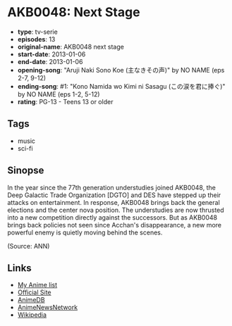 # AKB0048: Next Stage

-   **type**: tv-serie
-   **episodes**: 13
-   **original-name**: AKB0048 next stage
-   **start-date**: 2013-01-06
-   **end-date**: 2013-01-06
-   **opening-song**: "Aruji Naki Sono Koe (主なきその声)" by NO NAME (eps 2-7, 9-12)
-   **ending-song**: #1: "Kono Namida wo Kimi ni Sasagu (この涙を君に捧ぐ)" by NO NAME (eps 1-2, 5-12)
-   **rating**: PG-13 - Teens 13 or older

## Tags

-   music
-   sci-fi

## Sinopse

In the year since the 77th generation understudies joined AKB0048, the Deep Galactic Trade Organization [DGTO] and DES have stepped up their attacks on entertainment. In response, AKB0048 brings back the general elections and the center nova position. The understudies are now thrusted into a new competition directly against the successors. But as AKB0048 brings back policies not seen since Acchan's disappearance, a new more powerful enemy is quietly moving behind the scenes.

(Source: ANN)

## Links

-   [My Anime list](https://myanimelist.net/anime/14941/AKB0048__Next_Stage)
-   [Official Site](http://akb0048.jp/)
-   [AnimeDB](http://anidb.info/perl-bin/animedb.pl?show=anime&aid=9330)
-   [AnimeNewsNetwork](http://www.animenewsnetwork.com/encyclopedia/anime.php?id=14873)
-   [Wikipedia](http://en.wikipedia.org/wiki/AKB0048)
